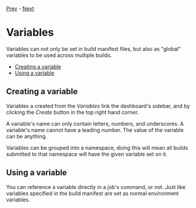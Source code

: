 [Prev](/user/keys) - [Next](/user/offline-runner)

# Variables

Variables can not only be set in build manifest files, but also as "global"
variables to be used across multiple builds.

* [Creating a variable](#creating-a-variable)
* [Using a variable](#using-a-variable)

## Creating a variable

Variables a created from the *Variables* link the dashboard's sidebar, and by
clicking the *Create* button in the top right hand corner.

A variable's name can only contain letters, numbers, and underscores. A
variable's name cannot have a leading number. The value of the variable
can be anything.

Variables can be grouped into a namespace, doing this will mean all builds
submitted to that namespace will have the given variable set on it.

## Using a variable

You can reference a variable directly in a job's command, or not. Just like
variables specified in the build manifest are set as normal environment
variables.
